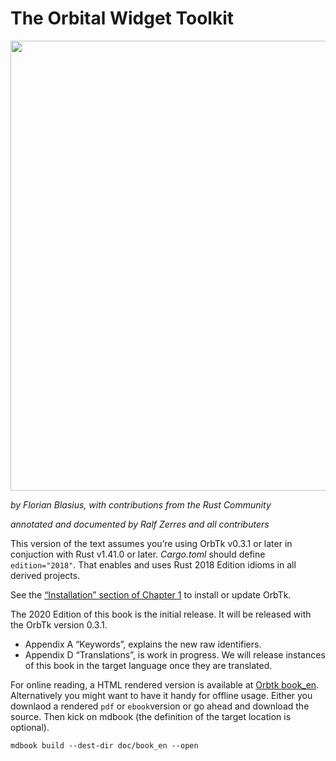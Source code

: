 # The Orbital Widget Toolkit

[<img src="img/orbtk_planet.svg" width="720"/>](img/orbtk_planet.svg)

*by Florian Blasius, with contributions from the Rust Community*

*annotated and documented by Ralf Zerres and all contributers*

This version of the text assumes you’re using OrbTk v0.3.1 or later in
conjuction with Rust v1.41.0 or later. *Cargo.toml* should define
`edition="2018"`. That enables and uses Rust 2018 Edition idioms in
all derived projects.

See the [“Installation” section of Chapter 1][install]
to install or update OrbTk.

The 2020 Edition of this book is the initial release. It will be
released with the OrbTk version 0.3.1.

- Appendix A “Keywords”, explains the new raw identifiers.
- Appendix D “Translations”, is work in progress. We will release
  instances of this book in the target language once they are translated.

For online reading, a HTML rendered version is available at [Orbtk
book_en][orbtk_book_en]. Alternatively you might want to have it handy
for offline usage. Either you downlaod a rendered `pdf` or
`ebook`version or go ahead and download the source. Then kick on
mdbook (the definition of the target location is optional).

```console
mdbook build --dest-dir doc/book_en --open
```

<!---
This text is available in [paperback and ebook format from No Starch Press][nsprust].
-->

[install]: ch01-01-installation.html
[nsprust]: https://nostarch.com/orbtk
[orbtk_book_en]: https://www.redox-os.org/orbtk-book/book-en/doc/book-en

<!--
[orbtk_book_en]: https://github.com/redox-os/orbtk-book
[orbtk_book_en_stable]: https://doc.orbtk.org/stable/book_en/html/print.html

-->
